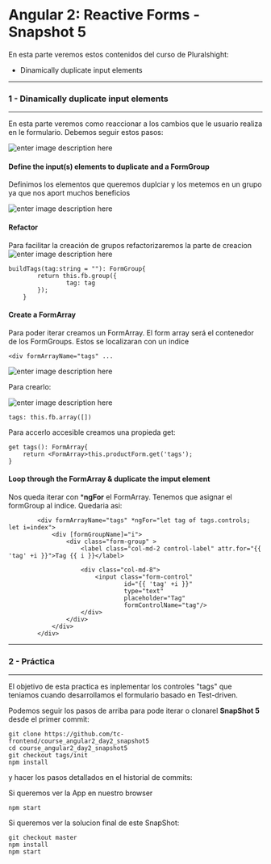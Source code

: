 


Angular 2: Reactive Forms - Snapshot 5
===================
En esta parte veremos estos contenidos del curso de Pluralshight:

 - Dinamically duplicate input elements

----------
### 1 -  Dinamically duplicate input elements
----------
En esta parte veremos como reaccionar a los cambios que le usuario realiza en le formulario. Debemos seguir estos pasos:

![enter image description here](https://i.imgur.com/QJZKj4i.png) 

#### Define the input(s) elements to duplicate and a FormGroup
Definimos los elementos que queremos duplciar y los metemos en un grupo ya que nos aport muchos beneficios

![enter image description here](https://i.imgur.com/Go8aGTm.png)



#### Refactor
Para facilitar la creación de grupos refactorizaremos la parte de creacion
![enter image description here](https://i.imgur.com/KkCPLSi.png)

    buildTags(tag:string = ""): FormGroup{
            return this.fb.group({
                    tag: tag
            });
        }




#### Create a FormArray
Para poder iterar creamos un FormArray. El form array será el contenedor de los FormGroups. Estos se localizaran con un indice

    <div formArrayName="tags" ...

![enter image description here](https://i.imgur.com/RxqcMwi.png)

Para crearlo:

![enter image description here](https://i.imgur.com/yjuIso1.png)

    tags: this.fb.array([])

Para accerlo accesible creamos una propieda get:

    get tags(): FormArray{
        return <FormArray>this.productForm.get('tags');
    }

#### Loop through the FormArray & duplicate the imput element

Nos queda iterar con ***ngFor** el FormArray. Tenemos que asignar el formGroup al indice. Quedaria asi:

            <div formArrayName="tags" *ngFor="let tag of tags.controls; let i=index">
                <div [formGroupName]="i">
                    <div class="form-group" >
                        <label class="col-md-2 control-label" attr.for="{{ 'tag' +i }}">Tag {{ i }}</label>

                        <div class="col-md-8">
                            <input class="form-control" 
                                    id="{{ 'tag' +i }}" 
                                    type="text" 
                                    placeholder="Tag" 
                                    formControlName="tag"/>
                        </div>
                    </div>
                </div>
            </div>

----------
### 2 - Práctica
----------
El objetivo de esta practica es inplementar los controles "tags" que teniamos cuando desarrollamos el formulario basado en Test-driven.

Podemos seguir los pasos de arriba para pode iterar o clonarel **SnapShot 5** desde el primer commit:

    git clone https://github.com/tc-frontend/course_angular2_day2_snapshot5
    cd course_angular2_day2_snapshot5
    git checkout tags/init
    npm install

y hacer los pasos detallados en el historial de commits:

Si queremos ver la App en nuestro browser

    npm start

Si queremos ver la solucion final de este SnapShot:

    git checkout master
    npm install
    npm start









